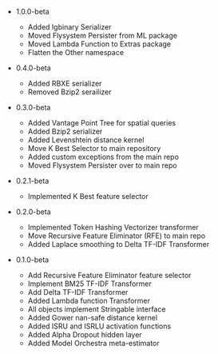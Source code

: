 - 1.0.0-beta
    - Added Igbinary Serializer
    - Moved Flysystem Persister from ML package
    - Moved Lambda Function to Extras package
    - Flatten the Other namespace

- 0.4.0-beta
    - Added RBXE serializer
    - Removed Bzip2 serailizer

- 0.3.0-beta
    - Added Vantage Point Tree for spatial queries
    - Added Bzip2 serializer
    - Added Levenshtein distance kernel
    - Move K Best Selector to main repository
    - Added custom exceptions from the main repo
    - Moved Flysystem Persister over to main repo

- 0.2.1-beta
    - Implemented K Best feature selector

- 0.2.0-beta
    - Implemented Token Hashing Vectorizer transformer
    - Move Recursive Feature Eliminator (RFE) to main repo
    - Added Laplace smoothing to Delta TF-IDF Transformer

- 0.1.0-beta
    - Add Recursive Feature Eliminator feature selector
    - Implement BM25 TF-IDF Transformer
    - Add Delta TF-IDF Transformer
    - Added Lambda function Transformer
    - All objects implement Stringable interface
    - Added Gower nan-safe distance kernel
    - Added ISRU and ISRLU activation functions
    - Added Alpha Dropout hidden layer
    - Added Model Orchestra meta-estimator
    